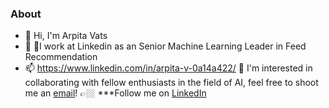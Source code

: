 ### About

- 👋 Hi, I'm Arpita Vats
- 💼 🎵I work at Linkedin as an Senior Machine Learning Leader in Feed Recommendation
- 📫 https://www.linkedin.com/in/arpita-v-0a14a422/
👯 I'm interested in collaborating with fellow enthusiasts in the field of AI, feel free to shoot me an [email](arpita.vats09@gmail.com)! 
👉🏼 ***Follow me on [LinkedIn](https://www.linkedin.com/in/arpita-v-0a14a422/) 

